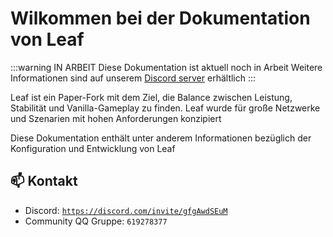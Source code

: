 # Wilkommen bei der Dokumentation von Leaf

:::warning IN ARBEIT
Diese Dokumentation ist aktuell noch in Arbeit
Weitere Informationen sind auf unserem [Discord server](https://discord.gg/gfgAwdSEuM) erhältlich
:::

Leaf ist ein Paper-Fork mit dem Ziel, die Balance zwischen Leistung, Stabilität und Vanilla-Gameplay zu finden. Leaf wurde für große Netzwerke und Szenarien mit hohen Anforderungen konzipiert

Diese Dokumentation enthält unter anderem Informationen bezüglich der Konfiguration und Entwicklung von Leaf

## 📫 Kontakt

- Discord: [`https://discord.com/invite/gfgAwdSEuM`](https://discord.com/invite/gfgAwdSEuM)
- Community QQ Gruppe: `619278377`
